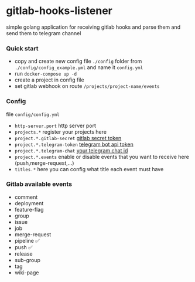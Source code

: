 # gitlab-hooks-listener
simple golang application for receiving gitlab hooks and parse them and send them to telegram channel 

### Quick start
- copy and create new config file `./config` folder from `./config/config_example.yml` and name it `config.yml`
- run `docker-compose up -d`
- create a project in config file 
- set gitlab webhook on route `/projects/project-name/events`

### Config 
file `config/config.yml` 
- `http-server.port` http server port 
- `projects.*` register your projects here 
- `project.*.gitlab-secret` [gitlab secret token](https://docs.gitlab.com/ee/user/project/integrations/webhooks.html#validate-payloads-by-using-a-secret-token) 
- `project.*.telegram-token` [telegram bot api token ](https://core.telegram.org/bots/api#authorizing-your-bot)
- `project.*.telegram-chat` [your telegram chat id](https://core.telegram.org/bots/api#chat) 
- `project.*.events` enable or disable events that you want to receive here (push,merge-request,...)
- `titles.*` here you can config what title each event must have

### Gitlab available events  
- comment
- deployment
- feature-flag
- group
- issue
- job
- merge-request
- pipeline ✅
- push ✅
- release
- sub-group
- tag
- wiki-page 

